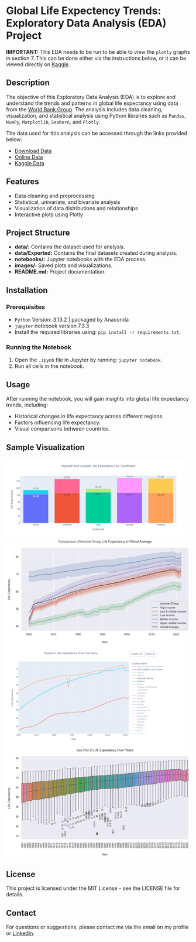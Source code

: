 #  Global Life Expectency Trends: Exploratory Data Analysis (EDA) Project

**IMPORTANT:** This EDA needs to be run to be able to view the `plotly` graphs in section 7. This can be done either via the instructions below, or it can be viewed directly on [Kaggle](https://www.kaggle.com/code/christinecoomans/global-life-expectancy-trends-eda). 

## Description

The objective of this Exploratory Data Analysis (EDA) is to explore and understand the trends and patterns in global life expectancy using data from the [World Bank Group](https://data.worldbank.org/indicator/SP.DYN.LE00.IN?end=2022&start=2022&view=bar). The analysis includes data cleaning, visualization, and statistical analysis using Python libraries such as `Pandas`, `NumPy`, `Matplotlib`, `Seaborn`, and `Plotly`.

The data used for this analysis can be accessed through the links provided below:
- [Download Data](https://api.worldbank.org/v2/en/indicator/SP.DYN.LE00.IN?downloadformat=excel)
- [Online Data](https://data.worldbank.org/indicator/SP.DYN.LE00.IN)
- [Kaggle Data](https://www.kaggle.com/datasets/christinecoomans/wbg-data)

## Features
- Data cleaning and preprocessing
- Statistical, univariate, and bivariate analysis
- Visualization of data distributions and relationships
- Interactive plots using Plotly

## Project Structure
- **data/:** Contains the dataset used for analysis.
- **data/Exported:** Contains the final datasets created during analysis.
- **notebooks/:** Jupyter notebooks with the EDA process.
- **images/:** Saved plots and visualizations.
- **README.md:** Project documentation.

## Installation
### Prerequisites
- `Python` Version: 3.13.2 | packaged by Anaconda
- `jupyter` notebook version 7.3.3
- Install the required libraries using: `pip install -r requirements.txt`.

### Running the Notebook

1. Open the `.ipynb` file in Jupyter by running: `jupyter notebook`.
2. Run all cells in the notebook.

## Usage
After running the notebook, you will gain insights into global life expectancy trends, including:
- Historical changes in life expectancy across different regions.
- Factors influencing life expectancy.
- Visual comparisons between countries.

## Sample Visualization
![Continental Highs and Lows](screenshots/newplot.png)
![Income Life Expectancy](screenshots/output.png)
![Life Expectancy Trends](screenshots/trends.png)
![Life Expectancy Box Plot](screenshots/boxplot.png)

## License
This project is licensed under the MIT License - see the LICENSE file for details.

## Contact
For questions or suggestions, please contact me via the email on my profile or [LinkedIn](https://www.linkedin.com/in/christine-coomans/).
